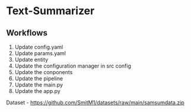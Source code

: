 # Text-Summarizer

## Workflows

1. Update config.yaml
2. Update params.yaml
3. Update entity
4. Update the configuration manager in src config
5. Update the conponents
6. Update the pipeline
7. Update the main.py
8. Update the app.py

Dataset - https://github.com/SmitM1/datasets/raw/main/samsumdata.zip